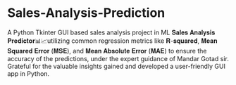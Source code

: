# Sales-Analysis-Prediction
A Python Tkinter GUI based sales analysis project in ML
𝐒𝐚𝐥𝐞𝐬 𝐀𝐧𝐚𝐥𝐲𝐬𝐢𝐬 𝐏𝐫𝐞𝐝𝐢𝐜𝐭𝐨𝐫📊📈utilizing common regression metrics like 𝐑-𝐬𝐪𝐮𝐚𝐫𝐞𝐝, 𝐌𝐞𝐚𝐧 𝐒𝐪𝐮𝐚𝐫𝐞𝐝 𝐄𝐫𝐫𝐨𝐫 (𝐌𝐒𝐄), and 𝐌𝐞𝐚𝐧 𝐀𝐛𝐬𝐨𝐥𝐮𝐭𝐞 𝐄𝐫𝐫𝐨𝐫 (𝐌𝐀𝐄) to ensure the accuracy of the predictions, under the expert guidance of Mandar Gotad sir. Grateful for the valuable insights gained and developed a user-friendly GUI app in Python.
